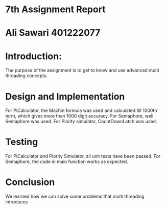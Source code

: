 # 7th Assignment Report

# Ali Sawari 401222077


[^1]: Spring 2023


# Introduction:

 The purpose of the assignment is to get to know and use advanced multi threading concepts.

# Design and Implementation

 For PiCalculator, the Machin formula was used and calculated till 1000th term, which gives more than 1000 digit accuracy.
 For Semaphore, well Semaphore was used.
 For Piority simulator, CountDownLatch was used.

# Testing
 For PiCalculator and Piority Simulator, all unit tests have been passed. For Semaphore, the code in main function works as expected.

# Conclusion

 We learned how we can solve some problems that multi threading introduces
